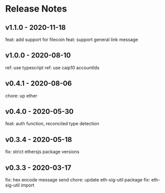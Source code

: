 # Release Notes

## v1.1.0 - 2020-11-18
feat: add support for filecoin
feat: support general link message

## v1.0.0 - 2020-08-10
ref: use typescript
ref: use caip10 accountIds

## v0.4.1 - 2020-08-06
chore: up ether

## v0.4.0 - 2020-05-30
feat: auth function, reconciled type detection

## v0.3.4 - 2020-05-18
fix: strict ethersjs package versions

## v0.3.3 - 2020-03-17
fix: hex encode message send
chore: update eth-sig-util package
fix: eth-sig-util import
